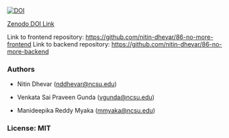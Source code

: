 [![DOI](https://zenodo.org/badge/DOI/10.5281/zenodo.5759097.svg)](https://doi.org/10.5281/zenodo.5759097)

<a href="https://doi.org/10.5281/zenodo.5759097">Zenodo DOI Link</a>

Link to frontend repository: https://github.com/nitin-dhevar/86-no-more-frontend
Link to backend repository: https://github.com/nitin-dhevar/86-no-more-backend

### Authors

 - Nitin Dhevar (nddhevar@ncsu.edu)
 - Venkata Sai Praveen Gunda (vgunda@ncsu.edu)

 - Manideepika Reddy Myaka (mmyaka@ncsu.edu)

### License: MIT
